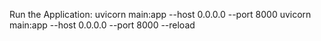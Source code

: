 Run the Application:
uvicorn main:app --host 0.0.0.0 --port 8000
uvicorn main:app --host 0.0.0.0 --port 8000 --reload

